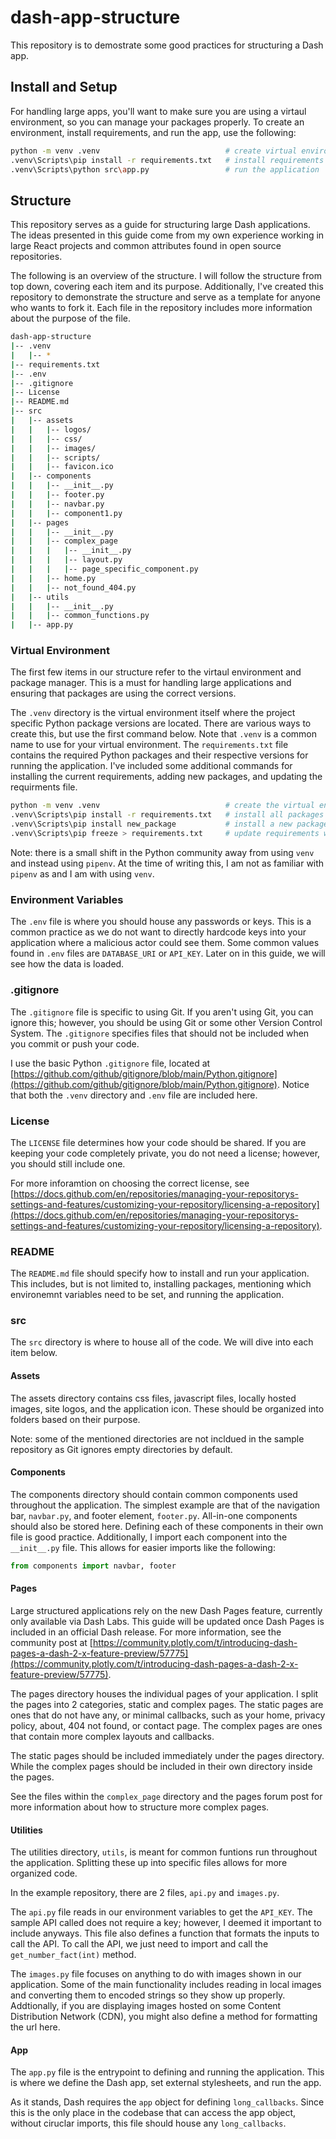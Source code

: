 # dash-app-structure

 This repository is to demostrate some good practices for structuring a Dash app.

## Install and Setup

For handling large apps, you'll want to make sure you are using a virtaul environment, so you can manage your packages properly.
To create an environment, install requirements, and run the app, use the following:

```bash
python -m venv .venv                            # create virtual environment
.venv\Scripts\pip install -r requirements.txt   # install requirements
.venv\Scripts\python src\app.py                 # run the application
```

## Structure

This repository serves as a guide for structuring large Dash applications.
The ideas presented in this guide come from my own experience working in large React projects and common attributes found in open source repositories.

The following is an overview of the structure.
I will follow the structure from top down, covering each item and its purpose.
Additionally, I've created this repository to demonstrate the structure and serve as a template for anyone who wants to fork it.
Each file in the repository includes more information about the purpose of the file.

```bash
dash-app-structure
|-- .venv
|   |-- *
|-- requirements.txt
|-- .env
|-- .gitignore
|-- License
|-- README.md
|-- src
|   |-- assets
|   |   |-- logos/
|   |   |-- css/
|   |   |-- images/
|   |   |-- scripts/
|   |   |-- favicon.ico
|   |-- components
|   |   |-- __init__.py
|   |   |-- footer.py
|   |   |-- navbar.py
|   |   |-- component1.py
|   |-- pages
|   |   |-- __init__.py
|   |   |-- complex_page
|   |   |   |-- __init__.py
|   |   |   |-- layout.py
|   |   |   |-- page_specific_component.py
|   |   |-- home.py
|   |   |-- not_found_404.py
|   |-- utils
|   |   |-- __init__.py
|   |   |-- common_functions.py
|   |-- app.py
```

### Virtual Environment

The first few items in our structure refer to the virtaul environment and package manager.
This is a must for handling large applications and ensuring that packages are using the correct versions.

The `.venv` directory is the virtual environment itself where the project specific Python package versions are located.
There are various ways to create this, but use the first command below.
Note that `.venv` is a common name to use for your virtual environment.
The `requirements.txt` file contains the required Python packages and their respective versions for running the application.
I've included some additional commands for installing the current requirements, adding new packages, and updating the requirments file.

```bash
python -m venv .venv                            # create the virtual environment
.venv\Scripts\pip install -r requirements.txt   # install all packages
.venv\Scripts\pip install new_package           # install a new package
.venv\Scripts\pip freeze > requirements.txt     # update requirements with new packages
```

Note: there is a small shift in the Python community away from using `venv` and instead using `pipenv`.
At the time of writing this, I am not as familiar with `pipenv` as and I am with using `venv`.

### Environment Variables

The `.env` file is where you should house any passwords or keys.
This is a common practice as we do not want to directly hardcode keys into your application where a malicious actor could see them.
Some common values found in `.env` files are `DATABASE_URI` or `API_KEY`.
Later on in this guide, we will see how the data is loaded.

### .gitignore

The `.gitignore` file is specific to using Git.
If you aren't using Git, you can ignore this; however, you should be using Git or some other Version Control System.
The `.gitignore` specifies files that should not be included when you commit or push your code.

I use the basic Python `.gitignore` file, located at [https://github.com/github/gitignore/blob/main/Python.gitignore](https://github.com/github/gitignore/blob/main/Python.gitignore).
Notice that both the `.venv` directory and `.env` file are included here.

### License

The `LICENSE` file determines how your code should be shared.
If you are keeping your code completely private, you do not need a license; however, you should still include one.

For more inforamtion on choosing the correct license, see [https://docs.github.com/en/repositories/managing-your-repositorys-settings-and-features/customizing-your-repository/licensing-a-repository](https://docs.github.com/en/repositories/managing-your-repositorys-settings-and-features/customizing-your-repository/licensing-a-repository).

### README

The `README.md` file should specify how to install and run your application.
This includes, but is not limited to, installing packages, mentioning which environemnt variables need to be set, and running the application.

### src

The `src` directory is where to house all of the code.
We will dive into each item below.

#### Assets

The assets directory contains css files, javascript files, locally hosted images, site logos, and the application icon.
These should be organized into folders based on their purpose.

Note: some of the mentioned directories are not incldued in the sample repository as Git ignores empty directories by default.

#### Components

The components directory should contain common components used throughout the application.
The simplest example are that of the navigation bar, `navbar.py`, and footer element, `footer.py`.
All-in-one components should also be stored here.
Defining each of these components in their own file is good practice.
Additionally, I import each component into the `__init__.py` file.
This allows for easier imports like the following:

```python
from components import navbar, footer
```

#### Pages

Large structured applications rely on the new Dash Pages feature, currently only available via Dash Labs.
This guide will be updated once Dash Pages is included in an official Dash release.
For more information, see the community post at [https://community.plotly.com/t/introducing-dash-pages-a-dash-2-x-feature-preview/57775](https://community.plotly.com/t/introducing-dash-pages-a-dash-2-x-feature-preview/57775).

The pages directory houses the individual pages of your application.
I split the pages into 2 categories, static and complex pages.
The static pages are ones that do not have any, or minimal callbacks, such as your home, privacy policy, about, 404 not found, or contact page.
The complex pages are ones that contain more complex layouts and callbacks.

The static pages should be included immediately under the pages directory.
While the complex pages should be included in their own directory inside the pages.

See the files within the `complex_page` directory and the pages forum post for more information about how to structure more complex pages.

#### Utilities

The utilities directory, `utils`, is meant for common funtions run throughout the application.
Splitting these up into specific files allows for more organized code.

In the example repository, there are 2 files, `api.py` and `images.py`.

The `api.py` file reads in our environment variables to get the `API_KEY`.
The sample API called does not require a key; however, I deemed it important to include anyways.
This file also defines a function that formats the inputs to call the API.
To call the API, we just need to import and call the `get_number_fact(int)` method.

The `images.py` file focuses on anything to do with images shown in our application.
Some of the main functionality includes reading in local images and converting them to encoded strings so they show up properly.
Addtionally, if you are displaying images hosted on some Content Distribution Network (CDN), you might also define a method for formatting the url here.

#### App

The `app.py` file is the entrypoint to defining and running the application.
This is where we define the Dash app, set external stylesheets, and run the app.

As it stands, Dash requires the `app` object for defining `long_callbacks`.
Since this is the only place in the codebase that can access the app object, without ciruclar imports, this file should house any `long_callbacks`.
